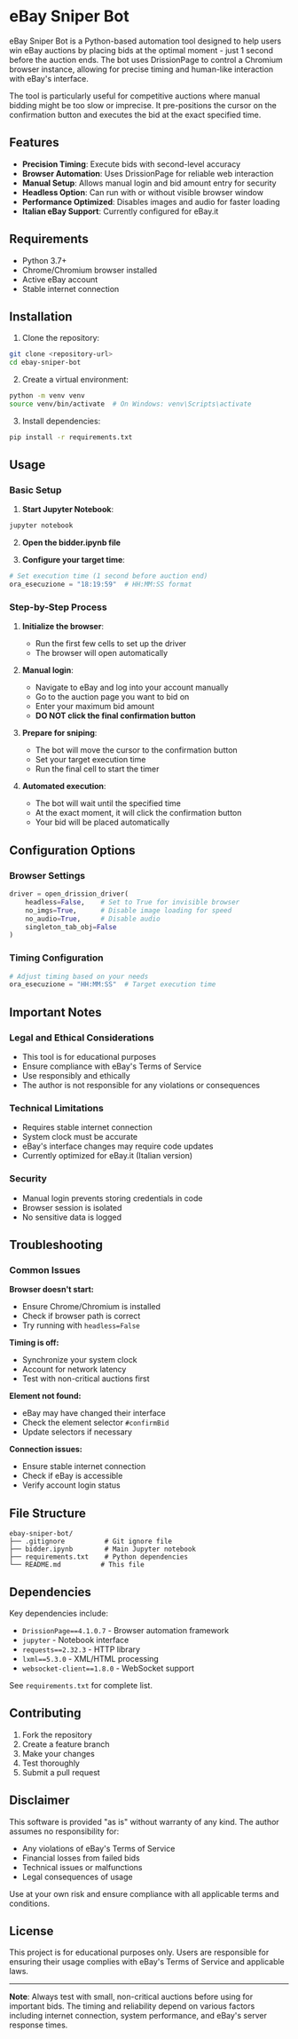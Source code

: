 # eBay Sniper Bot

eBay Sniper Bot is a Python-based automation tool designed to help users win eBay auctions by placing bids at the optimal moment - just 1 second before the auction ends. The bot uses DrissionPage to control a Chromium browser instance, allowing for precise timing and human-like interaction with eBay's interface.

The tool is particularly useful for competitive auctions where manual bidding might be too slow or imprecise. It pre-positions the cursor on the confirmation button and executes the bid at the exact specified time.

## Features

- **Precision Timing**: Execute bids with second-level accuracy
- **Browser Automation**: Uses DrissionPage for reliable web interaction
- **Manual Setup**: Allows manual login and bid amount entry for security
- **Headless Option**: Can run with or without visible browser window
- **Performance Optimized**: Disables images and audio for faster loading
- **Italian eBay Support**: Currently configured for eBay.it

## Requirements

- Python 3.7+
- Chrome/Chromium browser installed
- Active eBay account
- Stable internet connection

## Installation

1. Clone the repository:
```bash
git clone <repository-url>
cd ebay-sniper-bot
```

2. Create a virtual environment:
```bash
python -m venv venv
source venv/bin/activate  # On Windows: venv\Scripts\activate
```

3. Install dependencies:
```bash
pip install -r requirements.txt
```

## Usage

### Basic Setup

1. **Start Jupyter Notebook**:
```bash
jupyter notebook
```

2. **Open the bidder.ipynb file**

3. **Configure your target time**:
```python
# Set execution time (1 second before auction end)
ora_esecuzione = "18:19:59"  # HH:MM:SS format
```

### Step-by-Step Process

1. **Initialize the browser**:
   - Run the first few cells to set up the driver
   - The browser will open automatically

2. **Manual login**:
   - Navigate to eBay and log into your account manually
   - Go to the auction page you want to bid on
   - Enter your maximum bid amount
   - **DO NOT click the final confirmation button**

3. **Prepare for sniping**:
   - The bot will move the cursor to the confirmation button
   - Set your target execution time
   - Run the final cell to start the timer

4. **Automated execution**:
   - The bot will wait until the specified time
   - At the exact moment, it will click the confirmation button
   - Your bid will be placed automatically

## Configuration Options

### Browser Settings
```python
driver = open_drission_driver(
    headless=False,    # Set to True for invisible browser
    no_imgs=True,      # Disable image loading for speed
    no_audio=True,     # Disable audio
    singleton_tab_obj=False
)
```

### Timing Configuration
```python
# Adjust timing based on your needs
ora_esecuzione = "HH:MM:SS"  # Target execution time
```

## Important Notes

### Legal and Ethical Considerations
- This tool is for educational purposes
- Ensure compliance with eBay's Terms of Service
- Use responsibly and ethically
- The author is not responsible for any violations or consequences

### Technical Limitations
- Requires stable internet connection
- System clock must be accurate
- eBay's interface changes may require code updates
- Currently optimized for eBay.it (Italian version)

### Security
- Manual login prevents storing credentials in code
- Browser session is isolated
- No sensitive data is logged

## Troubleshooting

### Common Issues

**Browser doesn't start:**
- Ensure Chrome/Chromium is installed
- Check if browser path is correct
- Try running with `headless=False`

**Timing is off:**
- Synchronize your system clock
- Account for network latency
- Test with non-critical auctions first

**Element not found:**
- eBay may have changed their interface
- Check the element selector `#confirmBid`
- Update selectors if necessary

**Connection issues:**
- Ensure stable internet connection
- Check if eBay is accessible
- Verify account login status

## File Structure

```
ebay-sniper-bot/
├── .gitignore          # Git ignore file
├── bidder.ipynb        # Main Jupyter notebook
├── requirements.txt    # Python dependencies
└── README.md          # This file
```

## Dependencies

Key dependencies include:
- `DrissionPage==4.1.0.7` - Browser automation framework
- `jupyter` - Notebook interface
- `requests==2.32.3` - HTTP library
- `lxml==5.3.0` - XML/HTML processing
- `websocket-client==1.8.0` - WebSocket support

See `requirements.txt` for complete list.

## Contributing

1. Fork the repository
2. Create a feature branch
3. Make your changes
4. Test thoroughly
5. Submit a pull request

## Disclaimer

This software is provided "as is" without warranty of any kind. The author assumes no responsibility for:
- Any violations of eBay's Terms of Service
- Financial losses from failed bids
- Technical issues or malfunctions
- Legal consequences of usage

Use at your own risk and ensure compliance with all applicable terms and conditions.

## License

This project is for educational purposes only. Users are responsible for ensuring their usage complies with eBay's Terms of Service and applicable laws.

---

**Note**: Always test with small, non-critical auctions before using for important bids. The timing and reliability depend on various factors including internet connection, system performance, and eBay's server response times.
